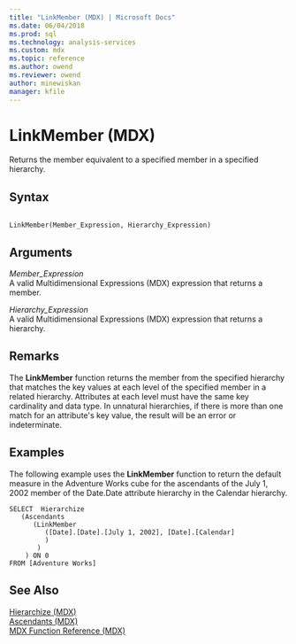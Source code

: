 ```yaml
---
title: "LinkMember (MDX) | Microsoft Docs"
ms.date: 06/04/2018
ms.prod: sql
ms.technology: analysis-services
ms.custom: mdx
ms.topic: reference
ms.author: owend
ms.reviewer: owend
author: minewiskan
manager: kfile
---
```

# LinkMember (MDX)


  Returns the member equivalent to a specified member in a specified hierarchy.  
  
## Syntax  
  
```  
  
LinkMember(Member_Expression, Hierarchy_Expression)   
```  
  
## Arguments  
 *Member_Expression*  
 A valid Multidimensional Expressions (MDX) expression that returns a member.  
  
 *Hierarchy_Expression*  
 A valid Multidimensional Expressions (MDX) expression that returns a hierarchy.  
  
## Remarks  
 The **LinkMember** function returns the member from the specified hierarchy that matches the key values at each level of the specified member in a related hierarchy. Attributes at each level must have the same key cardinality and data type. In unnatural hierarchies, if there is more than one match for an attribute's key value, the result will be an error or indeterminate.  
  
## Examples  
 The following example uses the **LinkMember** function to return the default measure in the Adventure Works cube for the ascendants of the July 1, 2002 member of the Date.Date attribute hierarchy in the Calendar hierarchy.  
  
```  
SELECT  Hierarchize  
   (Ascendants   
      (LinkMember   
         ([Date].[Date].[July 1, 2002], [Date].[Calendar]  
         )  
       )  
    ) ON 0  
FROM [Adventure Works]  
```  
  
## See Also  
 [Hierarchize &#40;MDX&#41;](../mdx/hierarchize-mdx.md)   
 [Ascendants &#40;MDX&#41;](../mdx/ascendants-mdx.md)   
 [MDX Function Reference &#40;MDX&#41;](../mdx/mdx-function-reference-mdx.md)  
  
  
